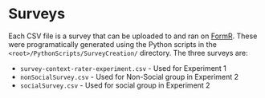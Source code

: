 # Surveys

Each CSV file is a survey that can be uploaded to and ran on <a href="formr.org">FormR</a>. These were programatically generated using the Python scripts in the `<root>/PythonScripts/SurveyCreation/`
directory. The three surveys are:
- ```survey-context-rater-experiment.csv``` - Used for Experiment 1
- ```nonSocialSurvey.csv``` - Used for Non-Social group in Experiment 2
- ```socialSurvey.csv``` - Used for social group in Experiment 2
